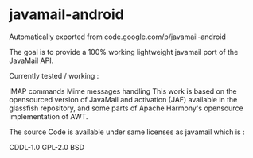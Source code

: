 # javamail-android
Automatically exported from code.google.com/p/javamail-android

The goal is to provide a 100% working lightweight javamail port of the JavaMail API.

Currently tested / working :

IMAP commands
Mime messages handling
This work is based on the opensourced version of JavaMail and activation (JAF) available in the glassfish repository, and some parts of Apache Harmony's opensource implementation of AWT.

The source Code is available under same licenses as javamail which is :

CDDL-1.0
GPL-2.0
BSD
